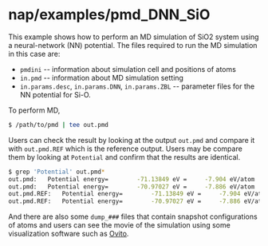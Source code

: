 # nap/examples/pmd_DNN_SiO

This example shows how to perform an MD simulation of SiO2 system using a neural-network (NN) potential. The files required to run the MD simulation in this case are:

- `pmdini` -- information about simulation cell and positions of atoms
- `in.pmd` -- information about MD simulation setting
- `in.params.desc`, `in.params.DNN`, `in.params.ZBL` -- parameter files for the NN potential for Si-O.

To perform MD,
```bash
$ /path/to/pmd | tee out.pmd
```

Users can check the result by looking at the output `out.pmd` and compare it with `out.pmd.REF` which is the reference output. Users may be compare them by looking at `Potential` and confirm that the results are identical.
```bash
$ grep 'Potential' out.pmd*
out.pmd:   Potential energy=        -71.13849 eV =     -7.904 eV/atom
out.pmd:   Potential energy=        -70.97027 eV =     -7.886 eV/atom
out.pmd.REF:   Potential energy=        -71.13849 eV =     -7.904 eV/atom
out.pmd.REF:   Potential energy=        -70.97027 eV =     -7.886 eV/atom
```

And there are also some `dump_###` files that contain snapshot configurations of atoms and users can see the movie of the simulation using some visualization software such as [Ovito](https://www.ovito.org/about/).
